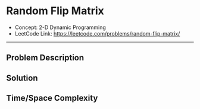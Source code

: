 # Random Flip Matrix

- Concept: 2-D Dynamic Programming
- LeetCode Link: https://leetcode.com/problems/random-flip-matrix/

---

## Problem Description

## Solution

## Time/Space Complexity

